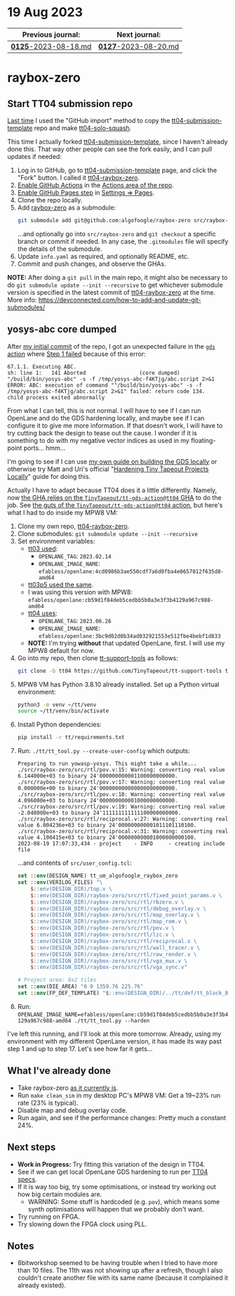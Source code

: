 # 19 Aug 2023

| Previous journal: | Next journal: |
|-|-|
| [**0125**-2023-08-18.md](./0125-2023-08-18.md) | [**0127**-2023-08-20.md](./0127-2023-08-20.md) |


# raybox-zero

## Start TT04 submission repo

[Last time](./0119-2023-07-22.md) I used the "GitHub import" method to copy the [tt04-submission-template] repo and make [tt04-solo-squash].

This time I actually forked [tt04-submission-template], since I haven't already done this. That way other people can see the fork easily,
and I can pull updates if needed:
1.  Log in to GitHub, go to [tt04-submission-template] page, and click the "Fork" button. I called it [tt04-raybox-zero].
2.  [Enable GitHub Actions](https://tinytapeout.com/faq/#when-i-commit-my-change-the-gds-action-isnt-running) in the [Actions area of the repo](https://github.com/algofoogle/tt04-raybox-zero/actions).
3.  [Enable GitHub Pages step](https://tinytapeout.com/faq/#my-github-action-is-failing-on-the-pages-part) in [Settings => Pages](https://github.com/algofoogle/tt04-raybox-zero/settings/pages).
4.  Clone the repo locally.
5.  Add [raybox-zero] as a submodule:
    ```bash
    git submodule add git@github.com:algofoogle/raybox-zero src/raybox-zero
    ```
    ...and optionally go into `src/raybox-zero` and `git checkout` a specific branch or commit if needed. In any case, the `.gitmodules` file will specify the details of the submodule.
6.  Update `info.yaml` as required, and optionally README, etc.
7.  Commit and push changes, and observe the GHAs.

**NOTE:** After doing a `git pull` in the main repo, it might also be necessary to do `git submodule update --init --recursive` to get whichever submodule version is specified in the latest commit of [tt04-raybox-zero] at the time. More info: https://devconnected.com/how-to-add-and-update-git-submodules/

## yosys-abc core dumped

After [my initial commit](https://github.com/algofoogle/tt04-raybox-zero/commit/155c28a081895d54327f6465cd6af7b8bd20c185) of the repo, I got an unexpected failure in the [`gds` action](https://github.com/algofoogle/tt04-raybox-zero/actions/runs/5911788013/job/16034593153) where [Step 1 failed](https://github.com/algofoogle/tt04-raybox-zero/actions/runs/5911788013/job/16034593153#step:3:923) because of this error:
```
67.1.1. Executing ABC.
sh: line 1:   141 Aborted                 (core dumped) "/build/bin/yosys-abc" -s -f /tmp/yosys-abc-f4KTjg/abc.script 2>&1
ERROR: ABC: execution of command ""/build/bin/yosys-abc" -s -f /tmp/yosys-abc-f4KTjg/abc.script 2>&1" failed: return code 134.
child process exited abnormally
```

From what I can tell, this is not normal. I will have to see if I can run OpenLane and do the GDS hardening locally, and maybe see if I can configure it to give me more information. If that doesn't work, I will have to try cutting back the design to tease out the cause. I wonder if it is something to do with my negative vector indices as used in my floating-point ports... hmm...

I'm going to see if I can use [my own guide on building the GDS locally](https://github.com/algofoogle/anton1-tt03#building-gds-locally) or otherwise try Matt and Uri's official "[Hardening Tiny Tapeout Projects Locally](https://docs.google.com/document/d/1aUUZ1jthRpg4QURIIyzlOaPWlmQzr-jBn3wZipVUPt4/edit#heading=h.wwc5ldl01nl5)" guide for doing this.

Actually I have to adapt because TT04 does it a little differently. Namely, now [the GHA relies on the `TinyTapeout/tt-gds-action@tt04` GHA](https://github.com/algofoogle/tt04-raybox-zero/blob/155c28a081895d54327f6465cd6af7b8bd20c185/.github/workflows/gds.yaml#L16-L17) to do the job. See [the guts of the `TinyTapeout/tt-gds-action@tt04` action](https://github.com/TinyTapeout/tt-gds-action/blob/tt04/action.yml), but here's what I had to do inside my MPW8 VM:

1.  Clone my own repo, [tt04-raybox-zero].
2.  Clone submodules: `git submodule update --init --recursive`
2.  Set environment variables:
    *   [tt03 used](https://github.com/algofoogle/anton1-tt03/blob/06762d3d57ef7d973a4e435eb3a7021fcc4bb2ef/.github/workflows/gds.yaml#L10-L15):
        *   `OPENLANE_TAG`: `2023.02.14`
        *   `OPENLANE_IMAGE_NAME`: `efabless/openlane:4cd0986b3ae550cdf7a6d0fba4e0657012f635d8-amd64`
    *   [tt03p5 used the same](https://github.com/algofoogle/tt03p5-solo-squash/blob/163eb866e6f9eb7d51b215f075e0b5d8e652645a/.github/workflows/gds.yaml#L10-L15).
    *   I was using this version with MPW8: `efabless/openlane:cb59d1f84deb5cedbb5b0a3e3f3b4129a967c988-amd64`
    *   [tt04 uses](https://github.com/TinyTapeout/tt-gds-action/blob/ea1f2a82dcd339908b86da0c46c007892d8893cb/action.yml#L10-L19):
        *   `OPENLANE_TAG`: `2023.06.26`
        *   `OPENLANE_IMAGE_NAME`: `efabless/openlane:3bc9d02d0b34ad032921553e512fbe4bebf1d833`
    *   **NOTE:** I'm trying **without** that updated OpenLane, first. I will use my MPW8 default for now.
3.  Go into my repo, then clone [tt-support-tools] as follows:
    ```bash
    git clone -b tt04 https://github.com/TinyTapeout/tt-support-tools tt
    ```
4.  MPW8 VM has Python 3.8.10 already installed. Set up a Python virtual environment:
    ```bash
    python3 -m venv ~/tt/venv
    source ~/tt/venv/bin/activate
    ```
5.  Install Python dependencies:
    ```bash
    pip install -r tt/requirements.txt
    ```
6.  Run: `./tt/tt_tool.py --create-user-config` which outputs:
    ```
    Preparing to run yowasp-yosys. This might take a while...
    ./src/raybox-zero/src/rtl/pov.v:15: Warning: converting real value 6.144000e+03 to binary 24'000000000001100000000000.
    ./src/raybox-zero/src/rtl/pov.v:17: Warning: converting real value 0.000000e+00 to binary 24'000000000000000000000000.
    ./src/raybox-zero/src/rtl/pov.v:18: Warning: converting real value 4.096000e+03 to binary 24'000000000001000000000000.
    ./src/raybox-zero/src/rtl/pov.v:19: Warning: converting real value -2.048000e+03 to binary 24'111111111111100000000000.
    ./src/raybox-zero/src/rtl/reciprocal.v:27: Warning: converting real value 6.004236e+03 to binary 24'000000000001011101110100.
    ./src/raybox-zero/src/rtl/reciprocal.v:31: Warning: converting real value 4.100415e+03 to binary 24'000000000001000000000100.
    2023-08-19 17:07:33,434 - project    - INFO     - creating include file
    ```
    ...and contents of `src/user_config.tcl`:
    ```tcl
    set ::env(DESIGN_NAME) tt_um_algofoogle_raybox_zero
    set ::env(VERILOG_FILES) "\
        $::env(DESIGN_DIR)/top.v \
        $::env(DESIGN_DIR)/raybox-zero/src/rtl/fixed_point_params.v \
        $::env(DESIGN_DIR)/raybox-zero/src/rtl/rbzero.v \
        $::env(DESIGN_DIR)/raybox-zero/src/rtl/debug_overlay.v \
        $::env(DESIGN_DIR)/raybox-zero/src/rtl/map_overlay.v \
        $::env(DESIGN_DIR)/raybox-zero/src/rtl/map_rom.v \
        $::env(DESIGN_DIR)/raybox-zero/src/rtl/pov.v \
        $::env(DESIGN_DIR)/raybox-zero/src/rtl/lzc.v \
        $::env(DESIGN_DIR)/raybox-zero/src/rtl/reciprocal.v \
        $::env(DESIGN_DIR)/raybox-zero/src/rtl/wall_tracer.v \
        $::env(DESIGN_DIR)/raybox-zero/src/rtl/row_render.v \
        $::env(DESIGN_DIR)/raybox-zero/src/rtl/vga_mux.v \
        $::env(DESIGN_DIR)/raybox-zero/src/rtl/vga_sync.v"

    # Project area: 8x2 tiles
    set ::env(DIE_AREA) "0 0 1359.76 225.76"
    set ::env(FP_DEF_TEMPLATE) "$::env(DESIGN_DIR)/../tt/def/tt_block_8x2.def"
    ```
7.  Run: `OPENLANE_IMAGE_NAME=efabless/openlane:cb59d1f84deb5cedbb5b0a3e3f3b4129a967c988-amd64 ./tt/tt_tool.py --harden`

I've left this running, and I'll look at this more tomorrow. Already, using my environment with my different OpenLane version, it has made its way past step 1 and up to step 17. Let's see how far it gets...


## What I've already done

*   Take raybox-zero [as it currently is](https://github.com/algofoogle/raybox-zero/commit/9073f822ae4f36340257ad17ff743278d3b3e293).
*   Run `make clean_sim` in my desktop PC's MPW8 VM: Get a 19~23% run rate (23% is typical).
*   Disable map and debug overlay code.
*   Run again, and see if the performance changes: Pretty much a constant 24%.

## Next steps

*   **Work in Progress:** Try fitting this variation of the design in TT04.
*   See if we can get local OpenLane GDS hardening to run per [TT04 specs](https://docs.google.com/document/d/1aUUZ1jthRpg4QURIIyzlOaPWlmQzr-jBn3wZipVUPt4/edit).
*   If it is way too big, try some optimisations, or instead try working out how big certain modules are.
    *   WARNING: Some stuff is hardcoded (e.g. `pov`), which means some synth optimisations will happen that we probably don't want.
*   Try running on FPGA.
*   Try slowing down the FPGA clock using PLL.

## Notes

*   8bitworkshop seemed to be having trouble when I tried to have more than 10 files. The 11th was not showing up after a refresh, though I also couldn't create another file with its same name (because it complained it already existed).

[tt04-submission-template]: https://github.com/TinyTapeout/tt04-submission-template
[tt04-raybox-zero]: https://github.com/algofoogle/tt04-raybox-zero
[raybox-zero]: https://github.com/algofoogle/raybox-zero
[tt04-solo-squash]: https://github.com/algofoogle/tt04-solo-squash
[tt-support-tools]: https://github.com/tinytapeout/tt-support-tools